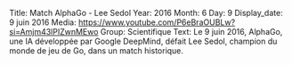 Title: Match AlphaGo - Lee Sedol
Year: 2016
Month: 6
Day: 9
Display_date: 9 juin 2016
Media: https://www.youtube.com/P6eBraOUBLw?si=Amjm43lPIZwnMEwo
Group: Scientifique
Text: Le 9 juin 2016, AlphaGo, une IA développée par Google DeepMind, défait Lee Sedol, champion du monde de jeu de Go, dans un match historique.